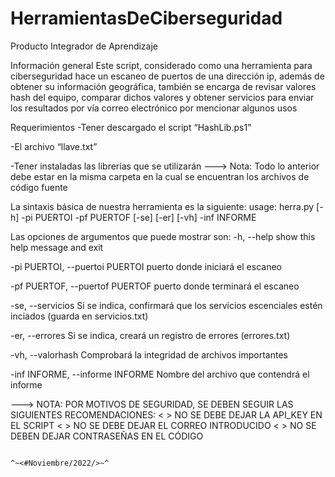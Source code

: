 # HerramientasDeCiberseguridad
Producto Integrador de Aprendizaje

Información general
Este script, considerado como una herramienta para ciberseguridad hace un escaneo de puertos de una dirección ip,
además de obtener su información geográfica, también se encarga de revisar valores hash del equipo, comparar dichos
valores y obtener servicios para enviar los resultados por vía correo electrónico por mencionar algunos usos

Requerimientos
  -Tener descargado el script “HashLib.ps1” 
	
  -El archivo “llave.txt”
	
  -Tener instaladas las librerías que se utilizarán
---> Nota: Todo lo anterior debe estar en la misma carpeta en la cual se encuentran los archivos de código fuente 

La sintaxis básica de nuestra herramienta es la siguiente:
usage: herra.py [-h] -pi PUERTOI -pf PUERTOF [-se] [-er] [-vh] -inf INFORME

Las opciones de argumentos que puede mostrar son:
  -h, --help            show this help message and exit
  
  -pi PUERTOI, --puertoi PUERTOI
                        puerto donde iniciará el escaneo
                        
  -pf PUERTOF, --puertof PUERTOF
                        puerto donde terminará el escaneo
                        
  -se, --servicios      Si se indica, confirmará que los servicios escenciales estén inciados (guarda en
                        servicios.txt)
                        
  -er, --errores        Si se indica, creará un registro de errores (errores.txt)
  
  -vh, --valorhash      Comprobará la integridad de archivos importantes
  
  -inf INFORME, --informe INFORME
                        Nombre del archivo que contendrá el informe

---> NOTA: POR MOTIVOS DE SEGURIDAD, SE DEBEN SEGUIR LAS SIGUIENTES RECOMENDACIONES:
            < > NO SE DEBE DEJAR LA API_KEY EN EL SCRIPT 
            < > NO SE DEBE DEJAR EL CORREO INTRODUCIDO
            < > NO SE DEBEN DEJAR CONTRASEÑAS EN EL CÓDIGO
                                                                                          
                                                                                          
                                                                                          ^~<#Noviembre/2022/>~^
